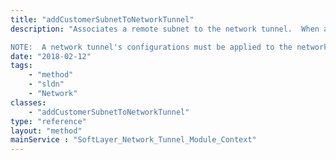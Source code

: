 ```yaml
---
title: "addCustomerSubnetToNetworkTunnel"
description: "Associates a remote subnet to the network tunnel.  When a remote subnet is associated, a network tunnel will allow the customer (remote) network to communicate with the private and service subnets on the SoftLayer network which are on the other end of this network tunnel. 

NOTE:  A network tunnel's configurations must be applied to the network device in order for the association described above to take effect. "
date: "2018-02-12"
tags:
    - "method"
    - "sldn"
    - "Network"
classes:
    - "addCustomerSubnetToNetworkTunnel"
type: "reference"
layout: "method"
mainService : "SoftLayer_Network_Tunnel_Module_Context"
---
```

